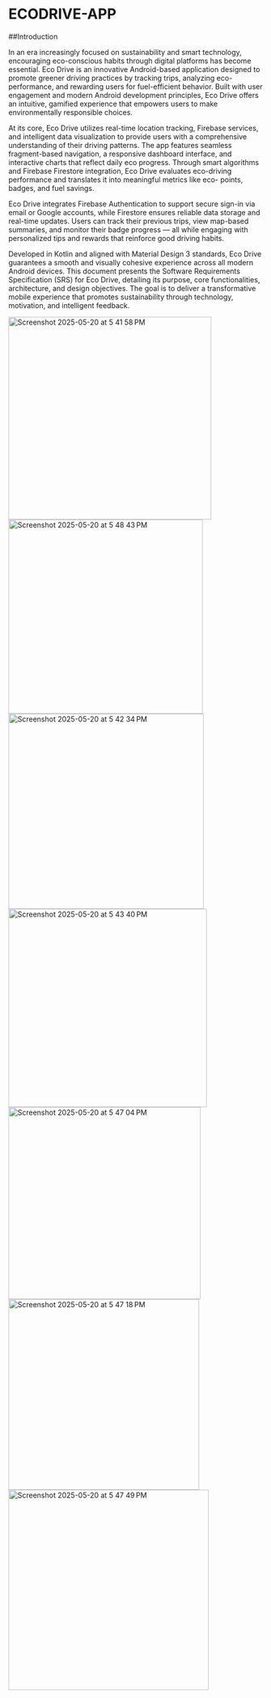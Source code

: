 # ECODRIVE-APP

##Introduction

In an era increasingly focused on sustainability and smart technology, encouraging eco-conscious
habits through digital platforms has become essential. Eco Drive is an innovative Android-based
application designed to promote greener driving practices by tracking trips, analyzing eco-
performance, and rewarding users for fuel-efficient behavior. Built with user engagement and
modern Android development principles, Eco Drive offers an intuitive, gamified experience that
empowers users to make environmentally responsible choices.

At its core, Eco Drive utilizes real-time location tracking, Firebase services, and intelligent data
visualization to provide users with a comprehensive understanding of their driving patterns. The
app features seamless fragment-based navigation, a responsive dashboard interface, and interactive
charts that reflect daily eco progress. Through smart algorithms and Firebase Firestore integration,
Eco Drive evaluates eco-driving performance and translates it into meaningful metrics like eco-
points, badges, and fuel savings.

Eco Drive integrates Firebase Authentication to support secure sign-in via email or Google
accounts, while Firestore ensures reliable data storage and real-time updates. Users can track their
previous trips, view map-based summaries, and monitor their badge progress — all while engaging
with personalized tips and rewards that reinforce good driving habits.

Developed in Kotlin and aligned with Material Design 3 standards, Eco Drive guarantees a smooth
and visually cohesive experience across all modern Android devices. This document presents the
Software Requirements Specification (SRS) for Eco Drive, detailing its purpose, core
functionalities, architecture, and design objectives. The goal is to deliver a transformative mobile
experience that promotes sustainability through technology, motivation, and intelligent feedback.

<img width="401" alt="Screenshot 2025-05-20 at 5 41 58 PM" src="https://github.com/user-attachments/assets/fe5ebcf2-d8d1-4d0f-a214-4a1996fff81a" />
<img width="384" alt="Screenshot 2025-05-20 at 5 48 43 PM" src="https://github.com/user-attachments/assets/59cd0aa8-12ce-4eff-b1d9-29a6877eb2a4" />
<img width="386" alt="Screenshot 2025-05-20 at 5 42 34 PM" src="https://github.com/user-attachments/assets/66f29063-60e8-4c75-9d39-ded824c52781" />
<img width="392" alt="Screenshot 2025-05-20 at 5 43 40 PM" src="https://github.com/user-attachments/assets/3c3c3a51-f237-400e-af43-111d28ebc0a0" />
<img width="380" alt="Screenshot 2025-05-20 at 5 47 04 PM" src="https://github.com/user-attachments/assets/361648c5-fc38-42da-a1da-9635710ec0b3" />
<img width="377" alt="Screenshot 2025-05-20 at 5 47 18 PM" src="https://github.com/user-attachments/assets/5c470242-9479-45f5-a91d-1ec0ab944131" />
<img width="396" alt="Screenshot 2025-05-20 at 5 47 49 PM" src="https://github.com/user-attachments/assets/77b46956-2d96-4ffa-9db6-89a7092e9876" />






